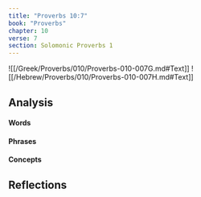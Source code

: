 ```yaml
---
title: "Proverbs 10:7"
book: "Proverbs"
chapter: 10
verse: 7
section: Solomonic Proverbs 1
---
```

![[/Greek/Proverbs/010/Proverbs-010-007G.md#Text]]
![[/Hebrew/Proverbs/010/Proverbs-010-007H.md#Text]]

## Analysis

#### Words

#### Phrases

#### Concepts

## Reflections
